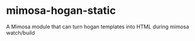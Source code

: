 # mimosa-hogan-static
A Mimosa module that can turn hogan templates into HTML during mimosa watch/build
